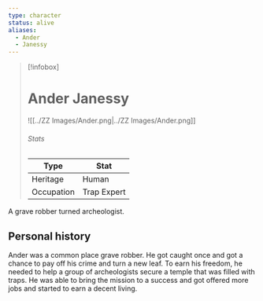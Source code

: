 ```yaml
---
type: character
status: alive
aliases:
  - Ander
  - Janessy
---
```

> [!infobox]
> # Ander Janessy
> ![[../ZZ Images/Ander.png|../ZZ Images/Ander.png]]
> ###### Stats
> | Type |  Stat |
> |---|---|
> | Heritage | Human |
> | Occupation | Trap Expert |

A grave robber turned archeologist.

## Personal history

Ander was a common place grave robber. He got caught once and got a chance to pay off his crime and turn a new leaf. To earn his freedom, he needed to help a group of archeologists secure a temple that was filled with traps. He was able to bring the mission to a success and got offered more jobs and started to earn a decent living.
